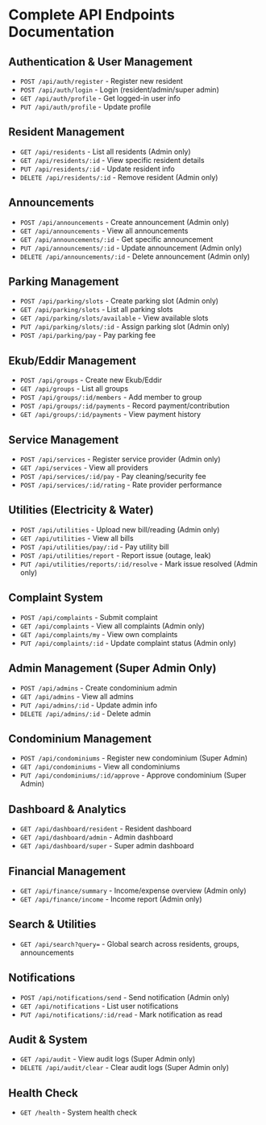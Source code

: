 # Complete API Endpoints Documentation

## Authentication & User Management
- `POST /api/auth/register` - Register new resident
- `POST /api/auth/login` - Login (resident/admin/super admin)
- `GET /api/auth/profile` - Get logged-in user info
- `PUT /api/auth/profile` - Update profile

## Resident Management
- `GET /api/residents` - List all residents (Admin only)
- `GET /api/residents/:id` - View specific resident details
- `PUT /api/residents/:id` - Update resident info
- `DELETE /api/residents/:id` - Remove resident (Admin only)

## Announcements
- `POST /api/announcements` - Create announcement (Admin only)
- `GET /api/announcements` - View all announcements
- `GET /api/announcements/:id` - Get specific announcement
- `PUT /api/announcements/:id` - Update announcement (Admin only)
- `DELETE /api/announcements/:id` - Delete announcement (Admin only)

## Parking Management
- `POST /api/parking/slots` - Create parking slot (Admin only)
- `GET /api/parking/slots` - List all parking slots
- `GET /api/parking/slots/available` - View available slots
- `PUT /api/parking/slots/:id` - Assign parking slot (Admin only)
- `POST /api/parking/pay` - Pay parking fee

## Ekub/Eddir Management
- `POST /api/groups` - Create new Ekub/Eddir
- `GET /api/groups` - List all groups
- `POST /api/groups/:id/members` - Add member to group
- `POST /api/groups/:id/payments` - Record payment/contribution
- `GET /api/groups/:id/payments` - View payment history

## Service Management
- `POST /api/services` - Register service provider (Admin only)
- `GET /api/services` - View all providers
- `POST /api/services/:id/pay` - Pay cleaning/security fee
- `POST /api/services/:id/rating` - Rate provider performance

## Utilities (Electricity & Water)
- `POST /api/utilities` - Upload new bill/reading (Admin only)
- `GET /api/utilities` - View all bills
- `POST /api/utilities/pay/:id` - Pay utility bill
- `POST /api/utilities/report` - Report issue (outage, leak)
- `PUT /api/utilities/reports/:id/resolve` - Mark issue resolved (Admin only)

## Complaint System
- `POST /api/complaints` - Submit complaint
- `GET /api/complaints` - View all complaints (Admin only)
- `GET /api/complaints/my` - View own complaints
- `PUT /api/complaints/:id` - Update complaint status (Admin only)

## Admin Management (Super Admin Only)
- `POST /api/admins` - Create condominium admin
- `GET /api/admins` - View all admins
- `PUT /api/admins/:id` - Update admin info
- `DELETE /api/admins/:id` - Delete admin

## Condominium Management
- `POST /api/condominiums` - Register new condominium (Super Admin)
- `GET /api/condominiums` - View all condominiums
- `PUT /api/condominiums/:id/approve` - Approve condominium (Super Admin)

## Dashboard & Analytics
- `GET /api/dashboard/resident` - Resident dashboard
- `GET /api/dashboard/admin` - Admin dashboard
- `GET /api/dashboard/super` - Super admin dashboard

## Financial Management
- `GET /api/finance/summary` - Income/expense overview (Admin only)
- `GET /api/finance/income` - Income report (Admin only)

## Search & Utilities
- `GET /api/search?query=` - Global search across residents, groups, announcements

## Notifications
- `POST /api/notifications/send` - Send notification (Admin only)
- `GET /api/notifications` - List user notifications
- `PUT /api/notifications/:id/read` - Mark notification as read

## Audit & System
- `GET /api/audit` - View audit logs (Super Admin only)
- `DELETE /api/audit/clear` - Clear audit logs (Super Admin only)

## Health Check
- `GET /health` - System health check